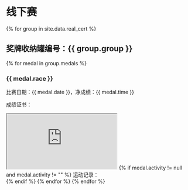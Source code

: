 # 线下赛

{% for group in site.data.real_cert %}
## 奖牌收纳罐编号：{{ group.group }}
{% for medal in group.medals %}
### {{ medal.race }}
比赛日期：{{ medal.date }}，净成绩：{{ medal.time }}

成绩证书：
<iframe src="https://m.mararun.com/html/certificate.html?id={{ medal.cert }}" onload="this.style.height=(this.contentWindow.document.body.scrollHeight+20)+'px';"></iframe>
{% if medal.activity != null and medal.activity != "" %}
运动记录：
<div class="strava-embed-placeholder" data-embed-type="activity" data-embed-id="{{ medal.activity }}" data-style="standard"></div><script src="https://strava-embeds.com/embed.js"></script>
{% endif %}
{% endfor %}
{% endfor %}
